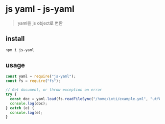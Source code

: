 # js yaml - js-yaml

> yaml을 js object로 변환

## install

```sh
npm i js-yaml
```

## usage

```js
const yaml = require("js-yaml");
const fs = require("fs");

// Get document, or throw exception on error
try {
  const doc = yaml.load(fs.readFileSync("/home/ixti/example.yml", "utf8"));
  console.log(doc);
} catch (e) {
  console.log(e);
}
```
